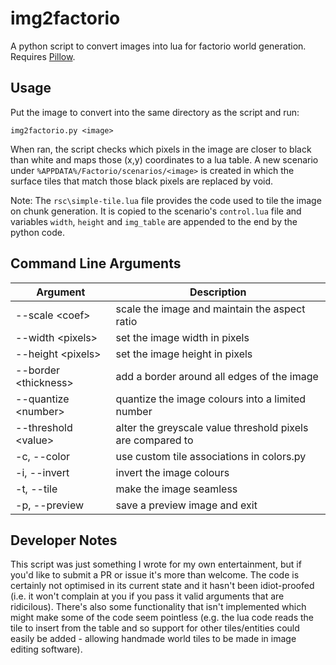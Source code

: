 # img2factorio
A python script to convert images into lua for factorio world generation. Requires [Pillow](https://python-pillow.org).

## Usage
Put the image to convert into the same directory as the script and run:

```
img2factorio.py <image>
```

When ran, the script checks which pixels in the image are closer to black than white and maps those (x,y) coordinates to a lua table. A new scenario under `%APPDATA%/Factorio/scenarios/<image>` is created in which the surface tiles that match those black pixels are replaced by void.

Note: The `rsc\simple-tile.lua` file provides the code used to tile the image on chunk generation. It is copied to the scenario's `control.lua` file and variables `width`, `height` and `img_table` are appended to the end by the python code.

## Command Line Arguments

 Argument | Description
 -|-
 --scale &lt;coef&gt; | scale the image and maintain the aspect ratio
 --width &lt;pixels&gt; | set the image width in pixels
 --height &lt;pixels&gt; | set the image height in pixels
 --border &lt;thickness&gt; | add a border around all edges of the image
 --quantize &lt;number&gt; | quantize the image colours into a limited number
 --threshold &lt;value&gt; | alter the greyscale value threshold pixels are compared to
 -c, --color | use custom tile associations in colors.py
 -i, --invert | invert the image colours
 -t, --tile | make the image seamless
 -p, --preview | save a preview image and exit

 ## Developer Notes

This script was just something I wrote for my own entertainment, but if you'd like to submit a PR or issue it's more than welcome. The code is certainly not optimised in its current state and it hasn't been idiot-proofed (i.e. it won't complain at you if you pass it valid arguments that are ridicilous). There's also some functionality that isn't implemented which might make some of the code seem pointless (e.g. the lua code reads the tile to insert from the table and so support for other tiles/entities could easily be added - allowing handmade world tiles to be made in image editing software).
